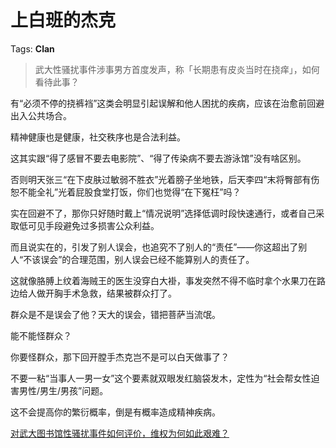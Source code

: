 # 上白班的杰克

Tags: **Clan**

> 武大性骚扰事件涉事男方首度发声，称「长期患有皮炎当时在挠痒」，如何看待此事？



有“必须不停的挠裤裆”这类会明显引起误解和他人困扰的疾病，应该在治愈前回避出入公共场合。

精神健康也是健康，社交秩序也是合法利益。

这其实跟“得了感冒不要去电影院”、“得了传染病不要去游泳馆”没有啥区别。

否则明天张三“在下皮肤过敏弱不胜衣”光着膀子坐地铁，后天李四“末将臀部有伤恕不能全礼”光着屁股食堂打饭，你们也觉得“在下冤枉”吗？

实在回避不了，那你只好随时戴上“情况说明”选择低调时段快速通行，或者自己采取低可见手段避免过多损害公众利益。

而且说实在的，引发了别人误会，也追究不了别人的“责任”——你这超出了别人“不该误会”的合理范围，别人误会已经不能算别人的责任了。

这就像胳膊上纹着海贼王的医生没穿白大褂，事发突然不得不临时拿个水果刀在路边给人做开胸手术急救，结果被群众打了。

群众是不是误会了他？天大的误会，错把菩萨当流氓。

能不能怪群众？

你要怪群众，那下回开膛手杰克岂不是可以白天做事了？

不要一粘“当事人一男一女”这个要素就双眼发红脑袋发木，定性为“社会帮女性迫害男性/男生/男孩”问题。

这不会提高你的繁衍概率，倒是有概率造成精神疾病。

[对武大图书馆性骚扰事件如何评价，维权为何如此艰难？](https://www.zhihu.com/question/625687555/answer/3247068566?utm_psn=1738670911891443712)

